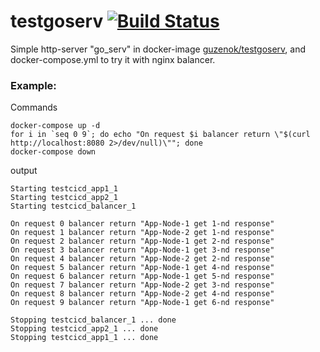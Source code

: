 # testgoserv [![Build Status](https://travis-ci.org/guzenok/testgoserv.svg?branch=develop)](https://travis-ci.org/guzenok/testgoserv)

Simple http-server "go_serv" in docker-image [guzenok/testgoserv](https://hub.docker.com/r/guzenok/testgoserv/), and docker-compose.yml to try it with nginx balancer.

### Example:

Commands
```
docker-compose up -d
for i in `seq 0 9`; do echo "On request $i balancer return \"$(curl http://localhost:8080 2>/dev/null)\""; done
docker-compose down
```
output
```
Starting testcicd_app1_1
Starting testcicd_app2_1
Starting testcicd_balancer_1

On request 0 balancer return "App-Node-1 get 1-nd response"
On request 1 balancer return "App-Node-2 get 1-nd response"
On request 2 balancer return "App-Node-1 get 2-nd response"
On request 3 balancer return "App-Node-1 get 3-nd response"
On request 4 balancer return "App-Node-2 get 2-nd response"
On request 5 balancer return "App-Node-1 get 4-nd response"
On request 6 balancer return "App-Node-1 get 5-nd response"
On request 7 balancer return "App-Node-2 get 3-nd response"
On request 8 balancer return "App-Node-2 get 4-nd response"
On request 9 balancer return "App-Node-1 get 6-nd response"

Stopping testcicd_balancer_1 ... done
Stopping testcicd_app2_1 ... done
Stopping testcicd_app1_1 ... done

```